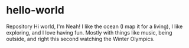 # hello-world
Repository
Hi world, I'm Neah! I like the ocean (I map it for a living), 
I like exploring, and I love having fun. Mostly with things like music, 
being outside, and right this second watching the Winter Olympics.
